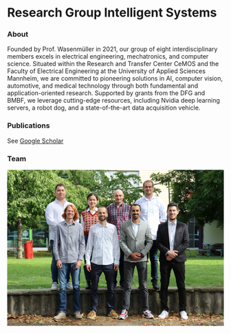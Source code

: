 # Research Group Intelligent Systems

### About
Founded by Prof. Wasenmüller in 2021, our group of eight interdisciplinary members excels in electrical engineering, mechatronics, and computer science. Situated within the Research and Transfer Center CeMOS and the Faculty of Electrical Engineering at the University of Applied Sciences Mannheim, we are committed to pioneering solutions in AI, computer vision, automotive, and medical technology through both fundamental and application-oriented research. Supported by grants from the DFG and BMBF, we leverage cutting-edge resources, including Nvidia deep learning servers, a robot dog, and a state-of-the-art data acquisition vehicle.

<!--
### Projects
* ...
-->

### Publications
See [Google Scholar](https://scholar.google.de/citations?user=GkHxKY8AAAAJ&hl=de)

### Team
![](images/IMG_2662_k.JPG)

<!--

**Here are some ideas to get you started:**

🙋‍♀️ A short introduction - what is your organization all about?
🌈 Contribution guidelines - how can the community get involved?
👩‍💻 Useful resources - where can the community find your docs? Is there anything else the community should know?
🍿 Fun facts - what does your team eat for breakfast?
🧙 Remember, you can do mighty things with the power of [Markdown](https://docs.github.com/github/writing-on-github/getting-started-with-writing-and-formatting-on-github/basic-writing-and-formatting-syntax)
-->
